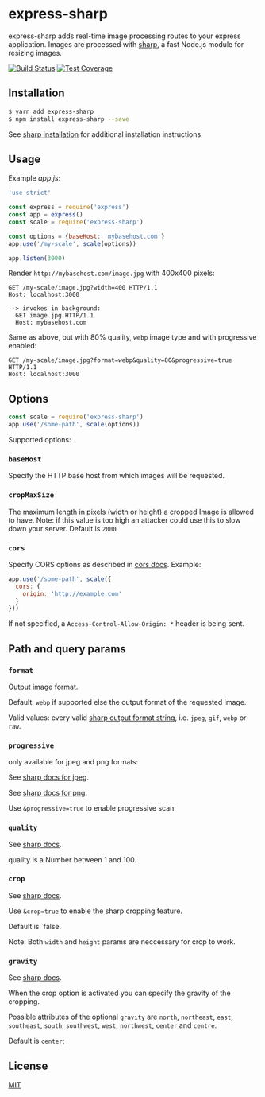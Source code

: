 # express-sharp

express-sharp adds real-time image processing routes to your express application. Images are processed with [sharp](https://github.com/lovell/sharp), a fast Node.js module for resizing images.

[![Build Status][travis-image]][travis-url]
[![Test Coverage][coveralls-image]][coveralls-url]

## Installation

```sh
$ yarn add express-sharp
$ npm install express-sharp --save
```

See [sharp installation](http://sharp.dimens.io/en/stable/install/) for additional installation instructions.

## Usage

Example *app.js*:

```js
'use strict'

const express = require('express')
const app = express()
const scale = require('express-sharp')

const options = {baseHost: 'mybasehost.com'}
app.use('/my-scale', scale(options))

app.listen(3000)
```

Render `http://mybasehost.com/image.jpg` with 400x400 pixels:

```
GET /my-scale/image.jpg?width=400 HTTP/1.1
Host: localhost:3000

--> invokes in background:
  GET image.jpg HTTP/1.1
  Host: mybasehost.com
```

Same as above, but with 80% quality, `webp` image type and with progressive enabled:

```
GET /my-scale/image.jpg?format=webp&quality=80&progressive=true HTTP/1.1
Host: localhost:3000
```

## Options

```js
const scale = require('express-sharp')
app.use('/some-path', scale(options))
```

Supported options:

### `baseHost`

Specify the HTTP base host from which images will be requested.

### `cropMaxSize`

The maximum length in pixels (width or height) a cropped Image is allowed to have.
Note: if this value is too high an attacker could use this to slow down your server.
Default is `2000`

### `cors`

Specify CORS options as described in [cors docs](https://github.com/expressjs/cors). Example:

```js
app.use('/some-path', scale({
  cors: {
    origin: 'http://example.com'
  }
}))
```

If not specified, a `Access-Control-Allow-Origin: *` header is being sent.

## Path and query params

### `format`

Output image format.

Default: `webp` if supported else the output format of the requested image.

Valid values: every valid [sharp output format string](http://sharp.dimens.io/en/stable/api-output/#toformat), i.e. `jpeg`, `gif`, `webp` or `raw`.

### `progressive`

only available for jpeg and png formats:

See [sharp docs for jpeg](http://sharp.dimens.io/en/stable/api-output/#jpeg).

See [sharp docs for png](http://sharp.dimens.io/en/stable/api-output/#png).

Use `&progressive=true` to enable progressive scan.

### `quality`

See [sharp docs](http://sharp.dimens.io/en/stable/api-output/).

quality is a Number between 1 and 100.

### `crop`

See [sharp docs](http://sharp.dimens.io/en/stable/api-resize/#crop).

Use `&crop=true` to enable the sharp cropping feature. 

Default is `false.

Note: Both `width` and `height` params are neccessary for crop to work.

### `gravity`

See [sharp docs](http://sharp.dimens.io/en/stable/api-resize/#crop).

When the crop option is activated you can specify the gravity of the cropping.

Possible attributes of the optional `gravity` are 
`north`, `northeast`, `east`, `southeast`, `south`, `southwest`, `west`, `northwest`, `center` and `centre`.

Default is `center`;

## License

  [MIT](LICENSE)

[travis-image]: https://img.shields.io/travis/pmb0/express-sharp/master.svg
[travis-url]: https://travis-ci.org/pmb0/express-sharp
[coveralls-image]: https://img.shields.io/coveralls/pmb0/express-sharp/master.svg
[coveralls-url]: https://coveralls.io/r/pmb0/express-sharp?branch=master
